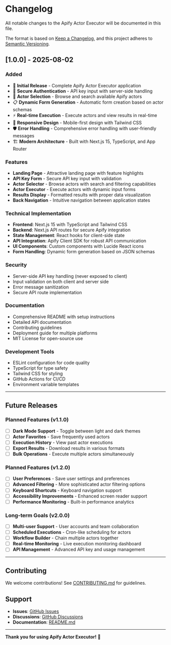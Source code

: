# Changelog

All notable changes to the Apify Actor Executor will be documented in this file.

The format is based on [Keep a Changelog](https://keepachangelog.com/en/1.0.0/),
and this project adheres to [Semantic Versioning](https://semver.org/spec/v2.0.0.html).

## [1.0.0] - 2025-08-02

### Added
- 🎉 **Initial Release** - Complete Apify Actor Executor application
- 🔐 **Secure Authentication** - API key input with server-side handling
- 🎯 **Actor Selection** - Browse and search available Apify actors
- 📋 **Dynamic Form Generation** - Automatic form creation based on actor schemas
- ⚡ **Real-time Execution** - Execute actors and view results in real-time
- 📱 **Responsive Design** - Mobile-first design with Tailwind CSS
- 🛡️ **Error Handling** - Comprehensive error handling with user-friendly messages
- 🏗️ **Modern Architecture** - Built with Next.js 15, TypeScript, and App Router

### Features
- **Landing Page** - Attractive landing page with feature highlights
- **API Key Form** - Secure API key input with validation
- **Actor Selector** - Browse actors with search and filtering capabilities
- **Actor Executor** - Execute actors with dynamic input forms
- **Results Display** - Formatted results with proper data visualization
- **Back Navigation** - Intuitive navigation between application states

### Technical Implementation
- **Frontend**: Next.js 15 with TypeScript and Tailwind CSS
- **Backend**: Next.js API routes for secure Apify integration
- **State Management**: React hooks for client-side state
- **API Integration**: Apify Client SDK for robust API communication
- **UI Components**: Custom components with Lucide React icons
- **Form Handling**: Dynamic form generation based on JSON schemas

### Security
- Server-side API key handling (never exposed to client)
- Input validation on both client and server side
- Error message sanitization
- Secure API route implementation

### Documentation
- Comprehensive README with setup instructions
- Detailed API documentation
- Contributing guidelines
- Deployment guide for multiple platforms
- MIT License for open-source use

### Development Tools
- ESLint configuration for code quality
- TypeScript for type safety
- Tailwind CSS for styling
- GitHub Actions for CI/CD
- Environment variable templates

---

## Future Releases

### Planned Features (v1.1.0)
- [ ] **Dark Mode Support** - Toggle between light and dark themes
- [ ] **Actor Favorites** - Save frequently used actors
- [ ] **Execution History** - View past actor executions
- [ ] **Export Results** - Download results in various formats
- [ ] **Bulk Operations** - Execute multiple actors simultaneously

### Planned Features (v1.2.0)
- [ ] **User Preferences** - Save user settings and preferences
- [ ] **Advanced Filtering** - More sophisticated actor filtering options
- [ ] **Keyboard Shortcuts** - Keyboard navigation support
- [ ] **Accessibility Improvements** - Enhanced screen reader support
- [ ] **Performance Monitoring** - Built-in performance analytics

### Long-term Goals (v2.0.0)
- [ ] **Multi-user Support** - User accounts and team collaboration
- [ ] **Scheduled Executions** - Cron-like scheduling for actors
- [ ] **Workflow Builder** - Chain multiple actors together
- [ ] **Real-time Monitoring** - Live execution monitoring dashboard
- [ ] **API Management** - Advanced API key and usage management

---

## Contributing

We welcome contributions! See [CONTRIBUTING.md](CONTRIBUTING.md) for guidelines.

## Support

- **Issues**: [GitHub Issues](https://github.com/yourusername/apify-actor-executor/issues)
- **Discussions**: [GitHub Discussions](https://github.com/yourusername/apify-actor-executor/discussions)
- **Documentation**: [README.md](README.md)

---

**Thank you for using Apify Actor Executor!** 🚀
